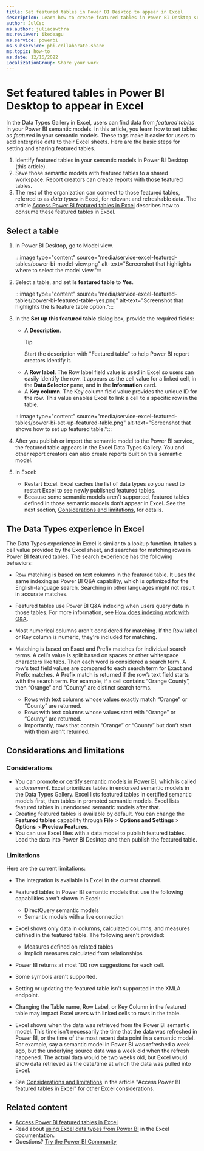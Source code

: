```yaml
---
title: Set featured tables in Power BI Desktop to appear in Excel
description: Learn how to create featured tables in Power BI Desktop so they show up in the Excel Organization Data Types Gallery. 
author: JulCsc
ms.author: juliacawthra
ms.reviewer: ikedeagu
ms.service: powerbi
ms.subservice: pbi-collaborate-share
ms.topic: how-to
ms.date: 12/16/2022
LocalizationGroup: Share your work
---
```

# Set featured tables in Power BI Desktop to appear in Excel

In the Data Types Gallery in Excel, users can find data from *featured tables* in your Power BI semantic models. In this article, you learn how to set tables as *featured* in your semantic models. These tags make it easier for users to add enterprise data to their Excel sheets. Here are the basic steps for setting and sharing featured tables.

1. Identify featured tables in your semantic models in Power BI Desktop (this article).
1. Save those semantic models with featured tables to a shared workspace. Report creators can create reports with those featured tables.
1. The rest of the organization can connect to those featured tables, referred to as *data types* in Excel, for relevant and refreshable data. The article [Access Power BI featured tables in Excel](service-excel-featured-tables.md) describes how to consume these featured tables in Excel.

## Select a table

1. In Power BI Desktop, go to Model view.

    :::image type="content" source="media/service-excel-featured-tables/power-bi-model-view.png" alt-text="Screenshot that highlights where to select the model view.":::
 
2. Select a table, and set **Is featured table** to **Yes**.

    :::image type="content" source="media/service-excel-featured-tables/power-bi-featured-table-yes.png" alt-text="Screenshot that highlights the Is feature table option.":::

4. In the **Set up this featured table** dialog box, provide the required fields:

    - A **Description**. 
        > [!TIP]
        > Start the description with "Featured table" to help Power BI report creators identify it.
    - A **Row label**. The Row label field value is used in Excel so users can easily identify the row. It appears as the cell value for a linked cell, in the **Data Selector** pane, and in the **Information** card. 
    - A **Key column**. The Key column field value provides the unique ID for the row. This value enables Excel to link a cell to a specific row in the table.

    :::image type="content" source="media/service-excel-featured-tables/power-bi-set-up-featured-table.png" alt-text="Screenshot that shows how to set up featured table.":::

1. After you publish or import the semantic model to the Power BI service, the featured table appears in the Excel Data Types Gallery. You and other report creators can also create reports built on this semantic model.

1. In Excel: 
    - Restart Excel. Excel caches the list of data types so you need to restart Excel to see newly published featured tables.
    - Because some semantic models aren't supported, featured tables defined in those semantic models don't appear in Excel. See the next section, [Considerations and limitations](#considerations-and-limitations), for details.

## The Data Types experience in Excel

The Data Types experience in Excel is similar to a lookup function. It takes a cell value provided by the Excel sheet, and searches for matching rows in Power BI featured tables. The search experience has the following behaviors:

- Row matching is based on text columns in the featured table. It uses the same indexing as Power BI Q&A capability, which is optimized for the English-language search. Searching in other languages might not result in accurate matches. 
- Featured tables use Power BI Q&A indexing when users query data in those tables. For more information, see [How does indexing work with Q&A](../natural-language/q-and-a-data-sources.md#how-does-indexing-work-with-qa).
- Most numerical columns aren't considered for matching. If the Row label or Key column is numeric, they're included for matching.
- Matching is based on Exact and Prefix matches for individual search terms. A cell’s value is split based on spaces or other whitespace characters like tabs. Then each word is considered a search term. A row’s text field values are compared to each search term for Exact and Prefix matches. A Prefix match is returned if the row’s text field starts with the search term. For example, if a cell contains “Orange County”, then “Orange” and “County” are distinct search terms. 

    - Rows with text columns whose values exactly match “Orange” or “County” are returned. 
    - Rows with text columns whose values start with “Orange” or “County” are returned. 
    - Importantly, rows that contain “Orange” or “County” but don’t start with them aren't returned.

## Considerations and limitations

### Considerations

- You can [promote or certify semantic models in Power BI](../collaborate-share/service-endorse-content.md), which is called *endorsement*. Excel prioritizes tables in endorsed semantic models in the Data Types Gallery. Excel lists featured tables in certified semantic models first, then tables in promoted semantic models. Excel lists featured tables in unendorsed semantic models after that. 
- Creating featured tables is available by default. You can change the **Featured tables** capability through **File** > **Options and Settings** > **Options** > **Preview Features**.
- You can use Excel files with a data model to publish featured tables. Load the data into Power BI Desktop and then publish the featured table.

### Limitations

Here are the current limitations:

- The integration is available in Excel in the current channel.
- Featured tables in Power BI semantic models that use the following capabilities aren't shown in Excel: 

    - DirectQuery semantic models
    - Semantic models with a live connection

- Excel shows only data in columns, calculated columns, and measures defined in the featured table. The following aren't provided:

    - Measures defined on related tables
    - Implicit measures calculated from relationships

- Power BI returns at most 100 row suggestions for each cell.
- Some symbols aren't supported.
- Setting or updating the featured table isn't supported in the XMLA endpoint.
- Changing the Table name, Row Label, or Key Column in the featured table may impact Excel users with linked cells to rows in the table. 
- Excel shows when the data was retrieved from the Power BI semantic model. This time isn't necessarily the time that the data was refreshed in Power BI, or the time of the most recent data point in a semantic model. For example, say a semantic model in Power BI was refreshed a week ago, but the underlying source data was a week old when the refresh happened. The actual data would be two weeks old, but Excel would show data retrieved as the date/time at which the data was pulled into Excel.
- See [Considerations and limitations](service-excel-featured-tables.md#considerations-and-limitations) in the article "Access Power BI featured tables in Excel" for other Excel considerations.

## Related content

- [Access Power BI featured tables in Excel](service-excel-featured-tables.md)
- Read about [using Excel data types from Power BI](https://support.office.com/article/use-excel-data-types-from-power-bi-preview-cd8938ce-f963-444d-b82a-7140848241e9) in the Excel documentation.
- Questions? [Try the Power BI Community](https://community.powerbi.com/)
